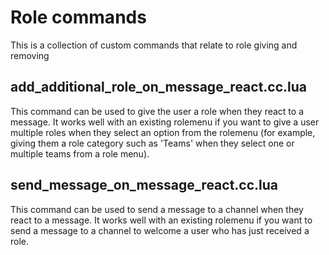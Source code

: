 # Role commands
This is a collection of custom commands that relate to role giving and removing

## add_additional_role_on_message_react.cc.lua
This command can be used to give the user a role when they react to a message. It works well with an existing rolemenu if you want to give a user multiple roles when they select an option from the rolemenu (for example, giving them a role category such as 'Teams' when they select one or multiple teams from a role menu).

## send_message_on_message_react.cc.lua
This command can be used to send a message to a channel when they react to a message. It works well with an existing rolemenu if you want to send a message to a channel to welcome a user who has just received a role.

